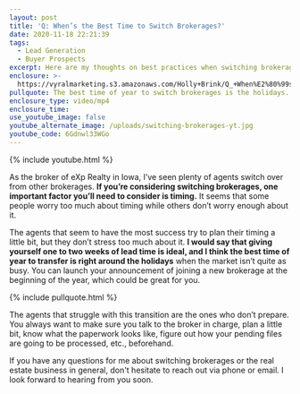 ```yaml
---
layout: post
title: 'Q: When’s the Best Time to Switch Brokerages?'
date: 2020-11-18 22:21:39
tags:
  - Lead Generation
  - Buyer Prospects
excerpt: Here are my thoughts on best practices when switching brokerages.
enclosure: >-
  https://vyralmarketing.s3.amazonaws.com/Holly+Brink/Q_+When%E2%80%99s+the+Best+Time+to+Switch+Brokerages_.mp4
pullquote: The best time of year to switch brokerages is the holidays.
enclosure_type: video/mp4
enclosure_time:
use_youtube_image: false
youtube_alternate_image: /uploads/switching-brokerages-yt.jpg
youtube_code: 6Gdnwl33WGo
---
```


{% include youtube.html %}

As the broker of eXp Realty in Iowa, I’ve seen plenty of agents switch over from other brokerages. **If you’re considering switching brokerages, one important factor you’ll need to consider is timing.** It seems that some people worry too much about timing while others don’t worry enough about it.

The agents that seem to have the most success try to plan their timing a little bit, but they don’t stress too much about it. **I would say that giving yourself one to two weeks of lead time is ideal, and I think the best time of year to transfer is right around the holidays** when the market isn’t quite as busy. You can launch your announcement of joining a new brokerage at the beginning of the year, which could be great for you.

{% include pullquote.html %}

The agents that struggle with this transition are the ones who don’t prepare. You always want to make sure you talk to the broker in charge, plan a little bit, know what the paperwork looks like, figure out how your pending files are going to be processed, etc., beforehand.&nbsp;

If you have any questions for me about switching brokerages or the real estate business in general, don't hesitate to reach out via phone or email. I look forward to hearing from you soon.